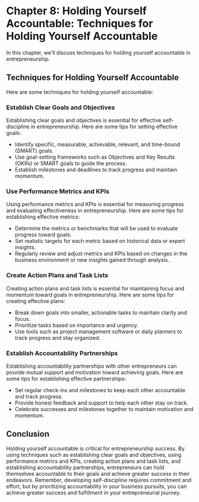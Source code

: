 Chapter 8: Holding Yourself Accountable: Techniques for Holding Yourself Accountable
====================================================================================

In this chapter, we'll discuss techniques for holding yourself accountable in entrepreneurship.

Techniques for Holding Yourself Accountable
-------------------------------------------

Here are some techniques for holding yourself accountable:

### Establish Clear Goals and Objectives

Establishing clear goals and objectives is essential for effective self-discipline in entrepreneurship. Here are some tips for setting effective goals:

* Identify specific, measurable, achievable, relevant, and time-bound (SMART) goals.
* Use goal-setting frameworks such as Objectives and Key Results (OKRs) or SMART goals to guide the process.
* Establish milestones and deadlines to track progress and maintain momentum.

### Use Performance Metrics and KPIs

Using performance metrics and KPIs is essential for measuring progress and evaluating effectiveness in entrepreneurship. Here are some tips for establishing effective metrics:

* Determine the metrics or benchmarks that will be used to evaluate progress toward goals.
* Set realistic targets for each metric based on historical data or expert insights.
* Regularly review and adjust metrics and KPIs based on changes in the business environment or new insights gained through analysis.

### Create Action Plans and Task Lists

Creating action plans and task lists is essential for maintaining focus and momentum toward goals in entrepreneurship. Here are some tips for creating effective plans:

* Break down goals into smaller, actionable tasks to maintain clarity and focus.
* Prioritize tasks based on importance and urgency.
* Use tools such as project management software or daily planners to track progress and stay organized.

### Establish Accountability Partnerships

Establishing accountability partnerships with other entrepreneurs can provide mutual support and motivation toward achieving goals. Here are some tips for establishing effective partnerships:

* Set regular check-ins and milestones to keep each other accountable and track progress.
* Provide honest feedback and support to help each other stay on track.
* Celebrate successes and milestones together to maintain motivation and momentum.

Conclusion
----------

Holding yourself accountable is critical for entrepreneurship success. By using techniques such as establishing clear goals and objectives, using performance metrics and KPIs, creating action plans and task lists, and establishing accountability partnerships, entrepreneurs can hold themselves accountable to their goals and achieve greater success in their endeavors. Remember, developing self-discipline requires commitment and effort, but by prioritizing accountability in your business pursuits, you can achieve greater success and fulfillment in your entrepreneurial journey.
